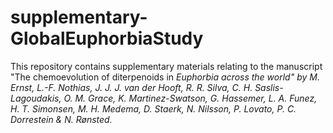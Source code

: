 # supplementary-GlobalEuphorbiaStudy

This repository contains supplementary materials relating to the manuscript 
"The chemoevolution of diterpenoids in <i>Euphorbia<i> across the world" by M. Ernst, 
L.-F. Nothias, J. J. J. van der Hooft, R. R. Silva, C. H. Saslis-Lagoudakis, 
O.  M. Grace, K. Martinez-Swatson, G. Hassemer, L. A. Funez, H. T. Simonsen, M. H. Medema, 
D. Staerk, N. Nilsson, P. Lovato, P. C. Dorrestein & N. Rønsted.
